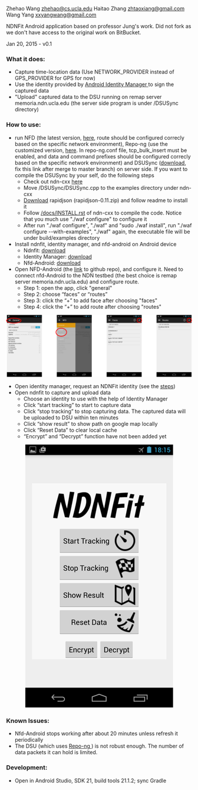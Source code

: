 Zhehao Wang <zhehao@cs.ucla.edu> Haitao Zhang <zhtaoxiang@gmail.com> Wang Yang <xxyangwang@gmail.com>

NDNFit Android application based on professor Jung's work. Did not fork as we don't have access to the original work on BitBucket.

Jan 20, 2015 - v0.1

### What it does:
* Capture time-location data (Use NETWORK\_PROVIDER instead of GPS\_PROVIDER for GPS for now)
* Use the identity provided by <a href = "https://github.com/zhehaowang/android-identity-manager/releases"> Android Identity Manager </a> to sign the captured data
* "Upload" captured data to the DSU running on remap server memoria.ndn.ucla.edu (the server side program is under <root>/DSUSync directory)

### How to use:
* run NFD (the latest version, <a href = "https://github.com/named-data/nfd">here</a>, route should be configured correcly based on the specific network environment), Repo-ng (use the customized version, <a href = "https://github.com/zhtaoxiang/repo-ng-for-ndnfit">here</a>. In repo-ng.conf file, tcp_bulk_insert must be enabled, and data and command prefixes should be configured correcly based on the specific network environment) and DSUSync (<a href = "https://github.com/zhehaowang/ndnfit/releases">download</a>, fix this link after merge to master branch) on server side. If you want to compile the DSUSync by your self, do the following steps
  * Check out ndn-cxx <a href = "https://github.com/named-data/ndn-cxx">here</a>
  * Move <root>/DSUSync/DSUSync.cpp to the examples directory under ndn-cxx
  * <a href = "https://code.google.com/archive/p/rapidjson/downloads">Download</a> rapidjson (rapidjson-0.11.zip) and follow readme to install it
  * Follow <a href = "https://github.com/cawka/ndn-cxx/blob/master/docs/INSTALL.rst">/docs/INSTALL.rst</a> of ndn-cxx to compile the code. Notice that you much use "./waf configure" to configure it
  * After run "./waf configure", "./waf" and "sudo ./waf install", run "./waf configure --with-examples", "./waf" again, the executable file will be under build/examples directory
* Install ndnfit, identity manager, and nfd-android on Android device
  * Ndnfit: <a href = "https://github.com/zhehaowang/ndnfit/releases">download</a>
  * Identity Manager: <a href = "https://github.com/zhehaowang/android-identity-manager/releases">download</a>
  * Nfd-Android: <a href = "https://play.google.com/apps/testing/net.named_data.nfd">download</a>
* Open NFD-Android (the <a href = "https://github.com/named-data-mobile/NFD-android">link</a> to github repo), and configure it. Need to connect nfd-Android to the NDN testbed (the best choice is remap server memoria.ndn.ucla.edu) and configure route.
  * Step 1: open the app, click "general"
  * Step 2: choose “faces” or “routes”
  * Step 3: click the “+” to add face after choosing "faces"
  * Step 4: click the “+” to add route after choosing "routes"

![NFD-Android screenshot](docs/NFD-Android.png)

* Open identity manager, request an NDNFit identity (see the <a href = "https://github.com/zhehaowang/android-identity-manager">steps</a>)
* Open ndnfit to capture and upload data
  * Choose an identity to use with the help of Identity Manager
  * Click “start tracking” to start to capture data
  * Click “stop tracking” to stop capturing data. The captured data will be uploaded to DSU within ten minutes
  * Click “show result” to show path on google map locally
  * Click “Reset Data” to clear local cache
  * “Encrypt” and “Decrypt” function have not been added yet

<p align="center"><img src ="docs/NDNFit.png" /></p>

### Known Issues:
* Nfd-Android stops working after about 20 minutes unless refresh it periodically
* The DSU (which uses <a href = "https://github.com/named-data/repo-ng"> Repo-ng </a>) is not robust enough. The number of data packets it can hold is limited.

### Development:

* Open in Android Studio, SDK 21, build tools 21.1.2; sync Gradle
